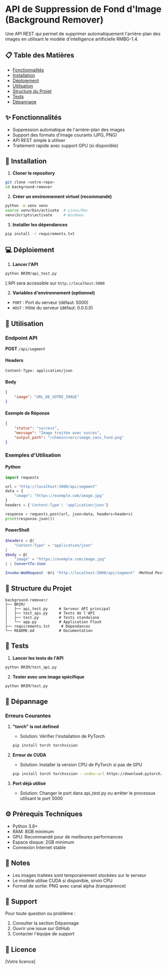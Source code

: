 
# API de Suppression de Fond d'Image (Background Remover)

Une API REST qui permet de supprimer automatiquement l'arrière-plan des images en utilisant le modèle d'intelligence artificielle RMBG-1.4.

## 📋 Table des Matières

- [Fonctionnalités](#-fonctionnalités)
- [Installation](#-installation)
- [Déploiement](#-déploiement)
- [Utilisation](#-utilisation)
- [Structure du Projet](#-structure-du-projet)
- [Tests](#-tests)
- [Dépannage](#-dépannage)

## ✨ Fonctionnalités

- Suppression automatique de l'arrière-plan des images
- Support des formats d'image courants (JPG, PNG)
- API REST simple à utiliser
- Traitement rapide avec support GPU (si disponible)

## 🚀 Installation

1. **Cloner le repository**
```bash
git clone <votre-repo>
cd background-remover
```

2. **Créer un environnement virtuel (recommandé)**
```bash
python -m venv venv
source venv/bin/activate  # Linux/Mac
venv\Scripts\activate     # Windows
```

3. **Installer les dépendances**
```bash
pip install -r requirements.txt
```

## 💻 Déploiement

1. **Lancer l'API**
```bash
python BRIM/api_test.py
```
L'API sera accessible sur `http://localhost:5000`

2. **Variables d'environnement (optionnel)**
- `PORT` : Port du serveur (défaut: 5000)
- `HOST` : Hôte du serveur (défaut: 0.0.0.0)

## 🔌 Utilisation

### Endpoint API

**POST** `/api/segment`

#### Headers
```
Content-Type: application/json
```

#### Body
```json
{
    "image": "URL_DE_VOTRE_IMAGE"
}
```

#### Exemple de Réponse
```json
{
    "status": "success",
    "message": "Image traitée avec succès",
    "output_path": "/chemin/vers/image_sans_fond.png"
}
```

### Exemples d'Utilisation

#### Python
```python
import requests

url = "http://localhost:5000/api/segment"
data = {
    "image": "https://exemple.com/image.jpg"
}
headers = {'Content-Type': 'application/json'}

response = requests.post(url, json=data, headers=headers)
print(response.json())
```

#### PowerShell
```powershell
$headers = @{
    "Content-Type" = "application/json"
}
$body = @{
    "image" = "https://exemple.com/image.jpg"
} | ConvertTo-Json

Invoke-WebRequest -Uri "http://localhost:5000/api/segment" -Method Post -Headers $headers -Body $body
```

## 📁 Structure du Projet

```
background-remover/
├── BRIM/
│   ├── api_test.py     # Serveur API principal
│   ├── test_api.py     # Tests de l'API
│   ├── test.py         # Tests standalone
│   └── app.py          # Application Flask
├── requirements.txt     # Dépendances
└── README.md           # Documentation
```

## 🧪 Tests

1. **Lancer les tests de l'API**
```bash
python BRIM/test_api.py
```

2. **Tester avec une image spécifique**
```bash
python BRIM/test.py
```

## 🔧 Dépannage

### Erreurs Courantes

1. **"torch" is not defined**
   - Solution: Vérifier l'installation de PyTorch
   ```bash
   pip install torch torchvision
   ```

2. **Erreur de CUDA**
   - Solution: Installer la version CPU de PyTorch si pas de GPU
   ```bash
   pip install torch torchvision --index-url https://download.pytorch.org/whl/cpu
   ```

3. **Port déjà utilisé**
   - Solution: Changer le port dans api_test.py ou arrêter le processus utilisant le port 5000

## ⚙️ Prérequis Techniques

- Python 3.8+
- RAM: 8GB minimum
- GPU: Recommandé pour de meilleures performances
- Espace disque: 2GB minimum
- Connexion Internet stable

## 📝 Notes

- Les images traitées sont temporairement stockées sur le serveur
- Le modèle utilise CUDA si disponible, sinon CPU
- Format de sortie: PNG avec canal alpha (transparence)

## 🤝 Support

Pour toute question ou problème :
1. Consulter la section Dépannage
2. Ouvrir une issue sur GitHub
3. Contacter l'équipe de support

## 📄 Licence

[Votre licence]
```
